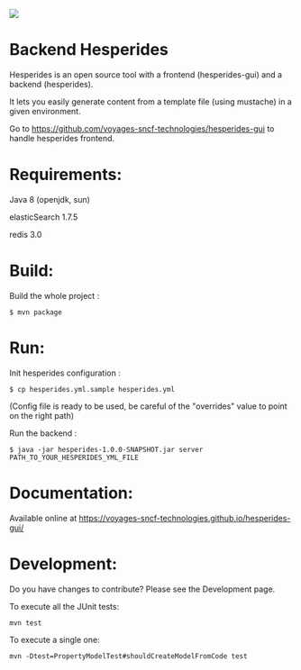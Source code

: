 [![](https://travis-ci.org/voyages-sncf-technologies/hesperides.svg?branch=master)](https://travis-ci.org/voyages-sncf-technologies/hesperides)

Backend Hesperides
========

Hesperides is an open source tool with a frontend (hesperides-gui) and a backend (hesperides).

It lets you easily generate content from a template file (using mustache) in a given environment.

Go to https://github.com/voyages-sncf-technologies/hesperides-gui to handle hesperides frontend.

Requirements:
=====

Java 8 (openjdk, sun)

elasticSearch 1.7.5

redis 3.0

Build:
=====

Build the whole project :
```shell
$ mvn package
```

Run:
=====

Init hesperides configuration :
```shell
$ cp hesperides.yml.sample hesperides.yml
```
(Config file is ready to be used, be careful of the "overrides" value to point on the right path)

Run the backend :
```shell
$ java -jar hesperides-1.0.0-SNAPSHOT.jar server PATH_TO_YOUR_HESPERIDES_YML_FILE
```

Documentation:
=====

Available online at <https://voyages-sncf-technologies.github.io/hesperides-gui/>

Development:
=====

Do you have changes to contribute? Please see the Development page.

To execute all the JUnit tests:

    mvn test

To execute a single one:

    mvn -Dtest=PropertyModelTest#shouldCreateModelFromCode test
